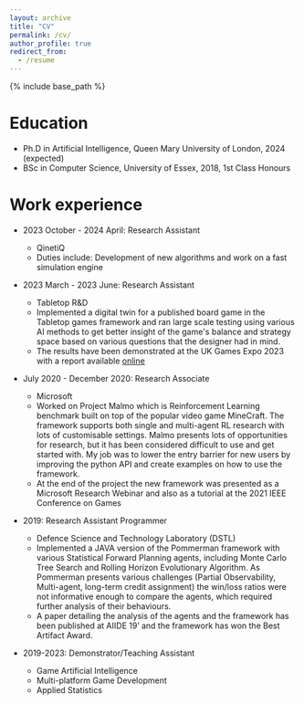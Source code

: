 ```yaml
---
layout: archive
title: "CV"
permalink: /cv/
author_profile: true
redirect_from:
  - /resume
---
```


{% include base_path %}

Education
======
* Ph.D in Artificial Intelligence, Queen Mary University of London, 2024 (expected)
* BSc in Computer Science, University of Essex, 2018, 1st Class Honours

Work experience
======

* 2023 October - 2024 April: Research Assistant
  * QinetiQ
  * Duties include: Development of new algorithms and work on a fast simulation engine

* 2023 March - 2023 June: Research Assistant
  * Tabletop R&D
  * Implemented a digital twin for a published board game in the Tabletop games framework and ran large scale testing using various AI methods to get better insight of the game's balance and strategy space based on various questions that the designer had in mind. 
  * The results have been demonstrated at the UK Games Expo 2023 with a report available [online](https://www.tabletoprnd.co.uk/ukge23/violet)

* July 2020 - December 2020: Research Associate
  * Microsoft
  * Worked on Project Malmo which is Reinforcement Learning benchmark built on top of the popular video game MineCraft. The framework supports both single and multi-agent RL research with lots of customisable settings. Malmo presents lots of opportunities for research, but it has been considered difficult to use and get started with. My job was to lower the entry barrier for new users by improving the python API and create examples on how to use the framework. 
  * At the end of the project the new framework was presented as a Microsoft Research Webinar and also as a tutorial at the 2021 IEEE Conference on Games

* 2019: Research Assistant Programmer
  * Defence Science and Technology Laboratory (DSTL)
  * Implemented a JAVA version of the Pommerman framework with various Statistical Forward Planning agents, including Monte Carlo Tree Search and Rolling Horizon
Evolutionary Algorithm. As Pommerman presents various challenges (Partial Observability, Multi-agent, long-term credit assignment) the win/loss ratios were not informative enough to compare the agents, which required further analysis of their behaviours. 
  * A paper detailing the analysis of the agents and the framework has been published at AIIDE 19’ and the framework has won the Best Artifact Award.

* 2019-2023: Demonstrator/Teaching Assistant
  * Game Artificial Intelligence 
  * Multi-platform Game Development
  * Applied Statistics
  
<!-- Skills
======
* Skill 1
* Skill 2
  * Sub-skill 2.1
  * Sub-skill 2.2
  * Sub-skill 2.3
* Skill 3 -->

<!-- Publications
======
  <ul>{% for post in site.publications reversed %}
    {% include archive-single-cv.html %}
  {% endfor %}</ul> -->
  
<!-- Talks
======
  <ul>{% for post in site.talks reversed %}
    {% include archive-single-talk-cv.html  %}
  {% endfor %}</ul>
  
Teaching
======
  <ul>{% for post in site.teaching reversed %}
    {% include archive-single-cv.html %}
  {% endfor %}</ul>
  
Service and leadership
======
* Currently signed in to 43 different slack teams -->
